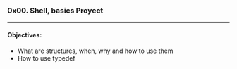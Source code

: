 ### 0x00. Shell, basics Proyect  
---  
#### Objectives:  
- What are structures, when, why and how to use them  
- How to use typedef  
